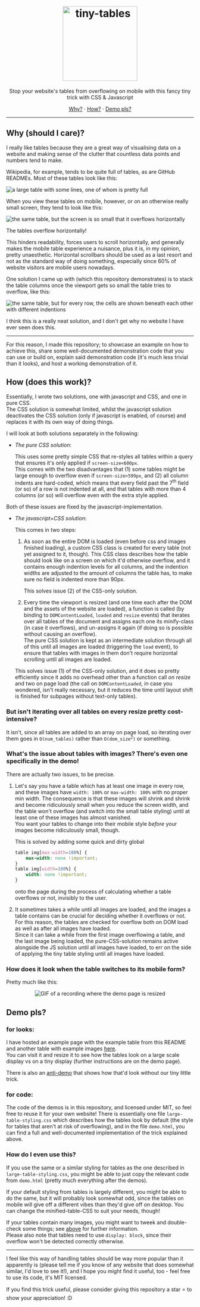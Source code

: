 <h1 align="center"><img height="200px" alt="tiny-tables" src="images/repository-open-graph-image.png"></h1>

<p align="center">Stop your website's tables from overflowing on mobile with this fancy tiny trick with CSS & Javascript</p>

<p align="center"><a href="#why-should-i-care">Why?</a> ⋅ <a href="#how-does-this-work">How?</a> ⋅ <a href="#demo-pls">Demo pls?</a></p>

---

## Why (should I care)?

I really like tables because they are a great way of visualising data on a website and making sense of the clutter that countless data points and numbers tend to make.

Wikipedia, for example, tends to be quite full of tables, as are GitHub READMEs.
Most of these tables look like this:

![a large table with some lines, one of whom is pretty full](images/illustration-table-large.png)

When you view these tables on mobile, however, or on an otherwise really small screen, they tend to look like this:

![the same table, but the screen is so small that it overflows horizontally](images/illustration-table-small-crammed.png)

The tables overflow horizontally!

This hinders readability, forces users to scroll horizontally, and generally makes the mobile table experience a nuisance, plus it is, in my opinion, pretty unaesthetic.
Horizontal scrollbars should be used as a last resort and not as the standard way of doing something, especially since 60% of website visitors are mobile users nowadays.

One solution I came up with (which this repository demonstrates) is to stack the table columns once the viewport gets so small the table tries to overflow, like this:

![the same table, but for every row, the cells are shown beneath each other with different indentions](images/illustration-table-small-stacked.png)

I think this is a really neat solution, and I don't get why no website I have ever seen does this.

---

For this reason, I made this repository;
to showcase an example on how to achieve this, share some well-documented demonstration code that you can use or build on, explain said demonstration code (it's much less trivial than it looks), and host a working demonstration of it.

## How (does this work)?

Essentially, I wrote two solutions, one with javascript and CSS, and one in pure CSS.<br/>
The CSS solution is somewhat limited, whilst the javascript solution deactivates the CSS solution (only if javascript is enabled, of course) and replaces it with its own way of doing things.

I will look at both solutions separately in the following:

* *The pure CSS solution*:

  This uses some pretty simple CSS that re-styles all tables within a query that ensures it's only applied if `screen-size<600px`.<br/>
  This comes with the two disadvantages that (1) some tables might be large enough to overflow even if `screen-size>599px`, and (2) all column indents are hard-coded, which means that every field past the 7<sup>th</sup> field (or so) of a row is not indented at all, and that tables with more than 4 columns (or so) will overflow even with the extra style applied.

Both of these issues are fixed by the javascript-implementation.

* *The javascript+CSS solution*:

  This comes in two steps:

  1. As soon as the entire DOM is loaded (even before css and images finished loading), a custom CSS class is created for every table (not yet assigned to it, though).
     This CSS class describes how the table should look like on a screen on which it'd otherwise overflow, and it contains enough indention levels for all columns, and the indention widths are adjusted to the amount of columns the table has, to make sure no field is indented more than 90px.
   
     This solves issue (2) of the CSS-only solution.

  2. Every time the viewport is resized (and one time each after the DOM and the assets of the website are loaded), a function is called (by binding to `DOMContentLoaded`, `loaded` and `resize` events) that iterates over all tables of the document and assigns each one its minify-class (in case it overflows), and un-assigns it again (if doing so is possible without causing an overflow).<br/>
     The pure CSS solution is kept as an intermediate solution through all of this until all images are loaded (triggering the `load` event), to ensure that tables with images in them don't require horizontal scrolling until all images are loaded.

   This solves issue (1) of the CSS-only solution, and it does so pretty efficiently since it adds no overhead other than a function call *on resize* and two on page load (the call on `DOMContentLoaded`, in case you wondered, isn't really necessary, but it reduces the time until layout shift is finished for subpages without text-only tables).

### But isn't iterating over all tables on every resize pretty cost-intensive?

It isn't, since all tables are added to an array on page load, so iterating over them goes in `O(num_tables)` rather than <code>O(dom_size<sup>2</sup>)</code> or something.

### What's the issue about tables with images? There's even one specifically in the demo!

There are actually two issues, to be precise.

1. Let's say you have a table which has at least one image in every row, and these images have `width: 100%` or `max-width: 100%` with no proper min width.
   The consequence is that these images will shrink and shrink and become ridiculously small when you reduce the screen width, and the table won't overflow (and switch into the small table styling) until at least one of these images has almost vanished.<br/>
   You want your tables to change into their mobile style *before* your images become ridiculously small, though.
   
   This is solved by adding some quick and dirty global

   ```css
   table img[max-width=100%] {
       max-width: none !important;
   }
   table img[width=100%] {
       width: none !important;
   }
   ```
   
   onto the page during the process of calculating whether a table overflows or not, invisibly to the user.

2. It sometimes takes a while until all images are loaded, and the images a table contains can be crucial for deciding whether it overflows or not.
   For this reason, the tables are checked for overflow both on DOM load as well as after all images have loaded.<br/>
   Since it can take a while from the first image overflowing a table, and the last image being loaded, the pure-CSS-solution remains active alongside the JS solution until all images have loaded, to err on the side of applying the tiny table styling until all images have loaded.
   
### How does it look when the table switches to its mobile form?

Pretty much like this:

<p align="center"><img src="images/resize-recording.gif" alt="GIF of a recording where the demo page is resized"/></p>

## Demo pls?

### for looks:

I have hosted an example page with the example table from this README and another table with example images [here](https://phseiff.com/tiny-tables/demo).
<br/>
You can visit it and resize it to see how the tables look on a large scale display vs on a tiny display (further instructions are on the demo page).

There is also an [anti-demo](https://phseiff.com/tiny-tables/anti-demo) that shows how that'd look without our tiny little trick.

### for code:

The code of the demos is in this repository, and licensed under MIT, so feel free to reuse it for your own website!
There is essentially one file `large-table-styling.css` which describes how the tables look by default (the style for tables that aren't at risk of overflowing), and in the file `demo.html`, you can find a full and well-documented implementation of the trick explained above.

### How do I even use this?

If you use the same or a similar styling for tables as the one described in `large-table-styling.css`, you might be able to just copy the relevant code from `demo.html` (pretty much everything after the demos).

If your default styling from tables is largely different, you might be able to do the same, but it will probably look somewhat odd, since the tables on mobile will give off a different vibes than they'd give off on desktop.
You can change the minified-table-CSS to suit your needs, though!

If your tables contain many images, you might want to tweek and double-check some things;
see [above](#what-s-the-issue-about-tables-with-images-there-s-even-one-specifically-in-the-demo) for further information.<br/>
Please also note that tables need to use `display: block`, since their overflow won't be detected correctly otherwise.

---

I feel like this way of handling tables should be way more popular than it apparently is (please tell me if you know of any website that does somewhat similar, I'd love to see it!), and I hope you might find it useful, too - feel free to use its code, it's MIT licensed.

If you find this trick useful, please consider giving this repository a star :star: to show your appreciation! :D
